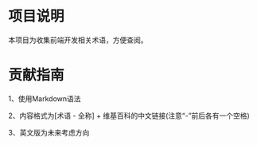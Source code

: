 
# 项目说明

本项目为收集前端开发相关术语，方便查阅。

# 贡献指南

1、使用Markdown语法

2、内容格式为[术语 - 全称] + 维基百科的中文链接(注意“-”前后各有一个空格)

3、英文版为未来考虑方向
